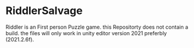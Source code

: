 # RiddlerSalvage
Riddler is an First person Puzzle game.
this Repositorty does not contain a build. the files will only work in unity editor version 2021 preferbly (2021.2.6f).
